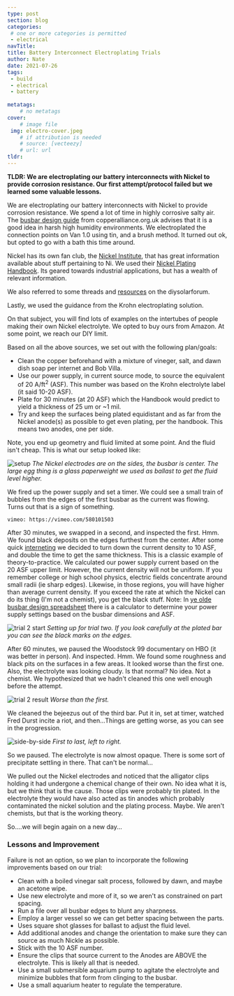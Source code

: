 ```yaml
---
type: post
section: blog
categories: 
 # one or more categories is permitted
 - electrical
navTitle: 
title: Battery Interconnect Electroplating Trials
author: Nate
date: 2021-07-26
tags:
 - build
 - electrical
 - battery
 
metatags:
	# no metatags
cover: 
	# image file
 img: electro-cover.jpeg
	# if attribution is needed
	# source: [vecteezy]
	# url: url
tldr:
---
```

**TLDR: We are electroplating our battery interconnects with Nickel to provide corrosion resistance.  Our first attempt/protocol failed but we learned some valuable lessons.**<!--excerpt-->

We are electroplating our battery interconnects with Nickel to provide corrosion resistance.  We spend a lot of time in highly corrosive salty air.  The [busbar design guide](https://copperalliance.org.uk/resources/pub-22-copper-busbars-guidance-design-installation-2/) from copperalliance.org.uk advises that it is a good idea in harsh high humidity environments.  We electroplated the connection points on Van 1.0 using tin, and a brush method.  It turned out ok, but opted to go with a bath this time around.

Nickel has its own fan club, the [Nickel Institute](https://nickelinstitute.org/), that has great information available about stuff pertaining to Ni.  We used their [Nickel Plating Handbook](nph_141015.pdf).  Its geared towards industrial applications, but has a wealth of relevant information.

We also referred to some threads and [resources](https://diysolarforum.com/resources/tin-plating-nickle-plating-or-solder-plating-bus-bars.163/) on the diysolarforum.

Lastly, we used the guidance from the Krohn electroplating solution.

On that subject, you will find lots of examples on the intertubes of people making their own Nickel electrolyte.  We opted to buy ours from Amazon.  At some point, we reach our DIY limit.  

Based on all the above sources, we set out with the following plan/goals:
* Clean the copper beforehand with a mixture of vineger, salt, and dawn dish soap per internet and Bob Villa.
* Use our power supply, in current source mode, to source the equivalent of 20 A/ft<sup>2</sup> (ASF).  This number was based on the Krohn electrolyte label (it said 10-20 ASF).
* Plate for 30 minutes (at 20 ASF) which the Handbook would predict to yield a thickness of 25 um or ~1 mil.
* Try and keep the surfaces being plated equidistant and as far from the Nickel anode(s) as possible to get even plating, per the handbook.  This means two anodes, one per side.

Note, you end up geometry and fluid limited at some point.  And the fluid isn't cheap.  This is what our setup looked like:

![setup](setup.jpeg)
_The Nickel electrodes are on the sides, the busbar is center.  The large egg thing is a glass paperweight we used as ballast to get the fluid level higher._

We fired up the power supply and set a timer.  We could see a small train of bubbles from the edges of the first busbar as the current was flowing.  Turns out that is a sign of something.

`vimeo: https://vimeo.com/580101503`

After 30 minutes, we swapped in a second, and inspected the first.  Hmm.  We found black deposits on the edges furthest from the center.  After some quick [interneting](https://asterionstc.com/2016/04/burning-plating-bath/) we decided to turn down the current density to 10 ASF, and double the time to get the same thickness.  This is a classic example of theory-to-practice.  We calculated our power supply current based on the 20 ASF upper limit.  However, the current density will not be uniform.  If you remember college or high school physics, electric fields concentrate around small radii (ie sharp edges).  Likewise, in those regions, you will have higher than average current density.  If you exceed the rate at which the Nickel can do its thing (I'm not a chemist), you get the black stuff.  Note: In [ye olde busbar design spreadsheet](https://docs.google.com/spreadsheets/d/1Pt9gJuRe_mgjYMCVcGqAvc35JIKin3QtssmPnbjSTbU/edit#gid=1914984917) there is a calculator to determine your power supply settings based on the busbar dimensions and ASF.


![trial 2 start](trial2-start.jpeg)
_Setting up for trial two.  If you look carefully at the plated bar you can see the black marks on the edges._

After 60 minutes, we paused the Woodstock 99 documentary on HBO (it was better in person).  And inspected.  Hmm.  We found some roughness and black pits on the surfaces in a few areas.  It looked worse than the first one.  Also, the electrolyte was looking cloudy.  Is that normal?  No idea.  Not a chemist.  We hypothesized that we hadn't cleaned this one well enough before the attempt.

![trial 2 result](trial2-result.jpeg)
_Worse than the first._

We cleaned the bejeezus out of the third bar.  Put it in, set at timer, watched Fred Durst incite a riot, and then...Things are getting worse, as you can see in the progression.

![side-by-side](side-by-side.jpeg)
_First to last, left to right._

So we paused.  The electrolyte is now almost opaque.  There is some sort of precipitate settling in there.  That can't be normal...

We pulled out the Nickel electrodes and noticed that the alligator clips holding it had undergone a chemical change of their own.  No idea what it is, but we think that is the cause.  Those clips were probably tin plated.  In the electrolyte they would have also acted as tin anodes which probably contaminated the nickel solution and the plating process.  Maybe. We aren't chemists, but that is the working theory.

So....we will begin again on a new day...

### Lessons and Improvement

Failure is not an option, so we plan to incorporate the following improvements based on our trial:
* Clean with a boiled vinegar salt process, followed by dawn, and maybe an acetone wipe.
* Use new electrolyte and more of it, so we aren't as constrained on part spacing.
* Run a file over all busbar edges to blunt any sharpness.
* Employ a larger vessel so we can get better spacing between the parts.
* Uses square shot glasses for ballast to adjust the fluid level.
* Add additional anodes and change the orientation to make sure they can source as much Nickle as possible.
* Stick with the 10 ASF number.
* Ensure the clips that source current to the Anodes are ABOVE the electrolyte.  This is likely all that is needed.
* Use a small submersible aquarium pump to agitate the electrolyte and minimize bubbles that form from clinging to the busbar.
* Use a small aquarium heater to regulate the temperature.


